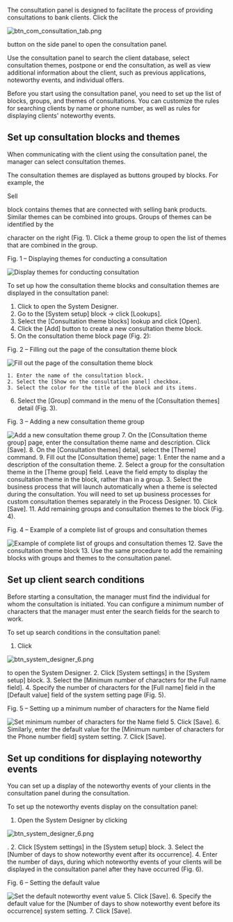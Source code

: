 


 The consultation panel is designed to facilitate the process of providing consultations to bank clients. Click the
 
![btn_com_consultation_tab.png](/docs/sites/default/files/inline-images/btn_com_consultation_tab.png)

 button on the side panel to open the consultation panel.
   

 Use the consultation panel to search the client database, select consultation themes, postpone or end the consultation, as well as view additional information about the client, such as previous applications, noteworthy events, and individual offers.
   

 Before you start using the consultation panel, you need to set up the list of blocks, groups, and themes of consultations. You can customize the rules for searching clients by name or phone number, as well as rules for displaying clients' noteworthy events.
 



 Set up consultation blocks and themes
---------------------------------------



 When communicating with the client using the consultation panel, the manager can select consultation themes.
   

 The consultation themes are displayed as buttons grouped by blocks. For example, the
 
 Sell
 
 block contains themes that are connected with selling bank products. Similar themes can be combined into groups. Groups of themes can be identified by the
 
 >
 
 character on the right (Fig. 1). Click a theme group to open the list of themes that are combined in the group.
 




 Fig. 1 – Displaying themes for conducting a consultation
 


![Display themes for conducting consultation](/docs/sites/en/files/2020-11/scr_bank_consultations_group_on_panel.png)




 To set up how the consultation theme blocks and consultation themes are displayed in the consultation panel:
 


1. Click to open the System Designer.
2. Go to the [System setup] block → click [Lookups].
3. Select the [Consultation theme blocks] lookup and click [Open].
4. Click the [Add] button to create a new consultation theme block.
5. On the consultation theme block page (Fig. 2):
 

 Fig. 2 – Filling out the page of the consultation theme block
 


![Fill out the page of the consultation theme block](/docs/sites/en/files/2020-11/scr_bank_consultations_page_block.png)



	1. Enter the name of the consultation block.
	2. Select the [Show on the consultation panel] checkbox.
	3. Select the color for the title of the block and its items.
6. Select the [Group] command in the menu of the [Consultation themes] detail (Fig. 3).
 

 Fig. 3 – Adding a new consultation theme group
 


![Add a new consultation theme group](/docs/sites/en/files/2020-11/scr_bank_consultations_new_group.png)
7. On the [Consultation theme group] page, enter the consultation theme name and description. Click [Save].
8. On the [Consultation themes] detail, select the [Theme] command.
9. Fill out the [Consultation theme] page:
	1. Enter the name and a description of the consultation theme.
	2. Select a group for the consultation theme in the [Theme group] field. Leave the field empty to display the consultation theme in the block, rather than in a group.
	3. Select the business process that will launch automatically when a theme is selected during the consultation. You will need to set up business processes for custom consultation themes separately in the Process Designer.
10. Click [Save].
11. Add remaining groups and consultation themes to the block (Fig. 4).
 

 Fig. 4 – Example of a complete list of groups and consultation themes
 


![Example of complete list of groups and consultation themes](/docs/sites/en/files/2020-11/scr_bank_consultations_topic_list.png)
12. Save the consultation theme block
13. Use the same procedure to add the remaining blocks with groups and themes to the consultation panel.



 Set up client search conditions
---------------------------------



 Before starting a consultation, the manager must find the individual for whom the consultation is initiated. You can configure a minimum number of characters that the manager must enter the search fields for the search to work.
   

 To set up search conditions in the consultation panel:
 


1. Click
 
![btn_system_designer_6.png](/docs/sites/default/files/inline-images/btn_system_designer_6.png)

 to open the System Designer.
2. Click [System settings] in the [System setup] block.
3. Select the [Minimum number of characters for the Full name field].
4. Specify the number of characters for the [Full name] field in the [Default value] field of the system setting page (Fig. 5).
 

 Fig. 5 – Setting up a minimum number of characters for the Name field
 


![Set minimum number of characters for the Name field](/docs/sites/en/files/2020-11/scr_bank_consultation_enter_surname.png)
5. Click [Save].
6. Similarly, enter the default value for the [Minimum number of characters for the Phone number field] system setting.
7. Click [Save].



 Set up conditions for displaying noteworthy events
----------------------------------------------------



 You can set up a display of the noteworthy events of your clients in the consultation panel during the consultation.
   

 To set up the noteworthy events display on the consultation panel:
 


1. Open the System Designer by clicking
 
![btn_system_designer_6.png](/docs/sites/default/files/inline-images/btn_system_designer_6.png)

 .
2. Click [System settings] in the [System setup] block.
3. Select the [Number of days to show noteworthy event after its occurrence].
4. Enter the number of days, during which noteworthy events of your clients will be displayed in the consultation panel after they have occurred (Fig. 6).
 

 Fig. 6 – Setting the default value
 


![Set the default noteworthy event value](/docs/sites/en/files/2020-11/scr_bank_consultation_enter_days.png)
5. Click [Save].
6. Specify the default value for the [Number of days to show noteworthy event before its occurrence] system setting.
7. Click [Save].




